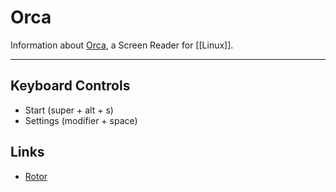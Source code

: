 # Orca

Information about [Orca](https://help.gnome.org/users/orca/stable/introduction.html.en), a Screen Reader for [[Linux]].

---

## Keyboard Controls

- Start (super + alt + s)  
- Settings (modifier + space)

## Links

- [Rotor](https://help.gnome.org/users/orca/stable/commands_structural_navigation.html.en)